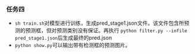 ### 任务四

- ```sh train.sh```对模型进行训练，生成pred_stage1.json文件。该文件包含所预测的预测框，但对预测类别没有保证。再执行 ```python filter.py --infile pred_stage1.json```后生成最终的pred.json
- ```python show.py```可以输出带有检测框的预测图片。
